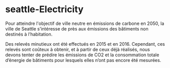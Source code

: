 # seattle-Electricity
Pour atteindre l'objectif de ville neutre en émissions de carbone en 2050, la ville de Seattle s’intéresse de près aux émissions des bâtiments non destinés à l’habitation.

Des relevés minutieux ont été effectués en 2015 et en 2016. Cependant, ces relevés sont coûteux à obtenir, et à partir de ceux déjà réalisés, nous devons tenter de prédire les émissions de CO2 et la consommation totale d’énergie de bâtiments pour lesquels elles n’ont pas encore été mesurées.
